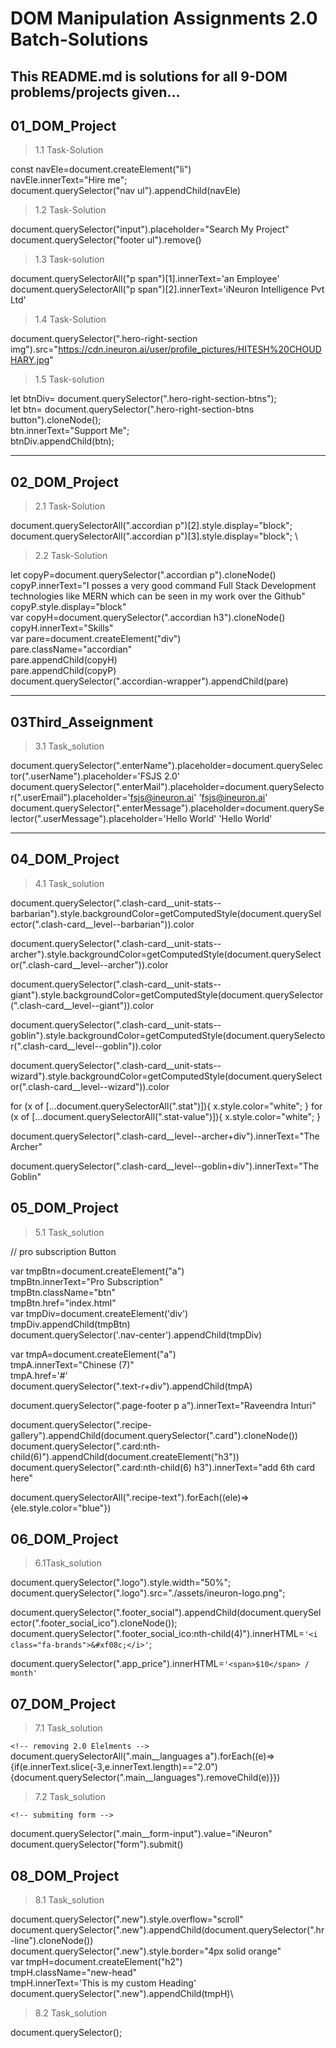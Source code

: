 # DOM Manipulation Assignments 2.0 Batch-Solutions
## This README.md is solutions for all 9-DOM problems/projects given... 
## 01_DOM_Project
> 1.1 Task-Solution

const navEle=document.createElement("li")\
navEle.innerText="Hire me";\
document.querySelector("nav ul").appendChild(navEle)

> 1.2 Task-Solution

document.querySelector("input").placeholder="Search My Project"\
document.querySelector("footer ul").remove()

> 1.3 Task-solution

document.querySelectorAll("p span")[1].innerText='an Employee' \
document.querySelectorAll("p span")[2].innerText='iNeuron Intelligence Pvt Ltd'

> 1.4 Task-Solution

document.querySelector(".hero-right-section img").src="https://cdn.ineuron.ai/user/profile_pictures/HITESH%20CHOUDHARY.jpg"

> 1.5 Task-solution

let btnDiv= document.querySelector(".hero-right-section-btns"); \
let btn= document.querySelector(".hero-right-section-btns button").cloneNode(); \
btn.innerText="Support Me"; \
btnDiv.appendChild(btn);

----
## 02_DOM_Project
> 2.1 Task-Solution

document.querySelectorAll(".accordian p")[2].style.display="block";\
document.querySelectorAll(".accordian p")[3].style.display="block"; \
> 2.2 Task-Solution

let copyP=document.querySelector(".accordian p").cloneNode() \
copyP.innerText="I posses a very good command Full Stack Development technologies like MERN which can be seen in my work over the Github"\
copyP.style.display="block" \
var copyH=document.querySelector(".accordian h3").cloneNode() \
copyH.innerText="Skills" \
var pare=document.createElement("div") \
pare.className="accordian" \
pare.appendChild(copyH) \
pare.appendChild(copyP) \
document.querySelector(".accordian-wrapper").appendChild(pare)

---
## 03Third_Asseignment
> 3.1 Task_solution 

document.querySelector(".enterName").placeholder=document.querySelector(".userName").placeholder='FSJS 2.0' \
document.querySelector(".enterMail").placeholder=document.querySelector(".userEmail").placeholder='fsjs@ineuron.ai'
'fsjs@ineuron.ai' \
document.querySelector(".enterMessage").placeholder=document.querySelector(".userMessage").placeholder='Hello World'
'Hello World'

---
## 04_DOM_Project
> 4.1 Task_solution

document.querySelector(".clash-card__unit-stats--barbarian").style.backgroundColor=getComputedStyle(document.querySelector(".clash-card__level--barbarian")).color

document.querySelector(".clash-card__unit-stats--archer").style.backgroundColor=getComputedStyle(document.querySelector(".clash-card__level--archer")).color

document.querySelector(".clash-card__unit-stats--giant").style.backgroundColor=getComputedStyle(document.querySelector(".clash-card__level--giant")).color

document.querySelector(".clash-card__unit-stats--goblin").style.backgroundColor=getComputedStyle(document.querySelector(".clash-card__level--goblin")).color

document.querySelector(".clash-card__unit-stats--wizard").style.backgroundColor=getComputedStyle(document.querySelector(".clash-card__level--wizard")).color

for (x of [...document.querySelectorAll(".stat")]){
    x.style.color="white";
}
for (x of [...document.querySelectorAll(".stat-value")]){
    x.style.color="white";
}

document.querySelector(".clash-card__level--archer+div").innerText="The Archer"

document.querySelector(".clash-card__level--goblin+div").innerText="The Goblin"

## 05_DOM_Project
> 5.1 Task_solution

// pro subscription Button  

var tmpBtn=document.createElement("a")\
tmpBtn.innerText="Pro Subscription" \
tmpBtn.className="btn"\
tmpBtn.href="index.html"\
var tmpDiv=document.createElement('div')\
tmpDiv.appendChild(tmpBtn)\
document.querySelector('.nav-center').appendChild(tmpDiv)

var tmpA=document.createElement("a")\
tmpA.innerText="Chinese (7)"\
tmpA.href='#'\
document.querySelector(".text-r+div").appendChild(tmpA)

document.querySelector(".page-footer p a").innerText="Raveendra Inturi"

document.querySelector(".recipe-gallery").appendChild(document.querySelector(".card").cloneNode())\
document.querySelector(".card:nth-child(6)").appendChild(document.createElement("h3"))\
document.querySelector(".card:nth-child(6) h3").innerText="add 6th card here"

document.querySelectorAll(".recipe-text").forEach((ele)=>{ele.style.color="blue"})

## 06_DOM_Project
> 6.1Task_solution

document.querySelector(".logo").style.width="50%";
document.querySelector(".logo").src="./assets/ineuron-logo.png";

document.querySelector(".footer_social").appendChild(document.querySelector(".footer_social_ico").cloneNode());\
document.querySelector(".footer_social_ico:nth-child(4)").innerHTML=`'<i class="fa-brands">&#xf08c;</i>'`;

document.querySelector(".app_price").innerHTML=`'<span>$10</span> / month'`

## 07_DOM_Project
> 7.1 Task_solution

`<!-- removing 2.0 Elelments -->`
document.querySelectorAll(".main__languages a").forEach((e)=>{if(e.innerText.slice(-3,e.innerText.length)=="2.0"){document.querySelector(".main__languages").removeChild(e)}})
> 7.2 Task_solution

`<!-- submiting form -->`

document.querySelector(".main__form-input").value="iNeuron" \
document.querySelector("form").submit()

## 08_DOM_Project
> 8.1 Task_solution

document.querySelector(".new").style.overflow="scroll"\
document.querySelector(".new").appendChild(document.querySelector(".hr-line").cloneNode())\
document.querySelector(".new").style.border="4px solid orange"\
var tmpH=document.createElement("h2")\
tmpH.className="new-head"\
tmpH.innerText='This is my custom Heading'\
document.querySelector(".new").appendChild(tmpH)\

> 8.2 Task_solution

document.querySelector();